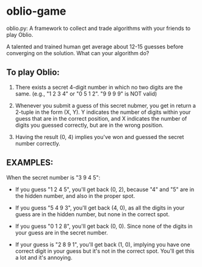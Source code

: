 # oblio-game

oblio.py: A framework to collect and trade algorithms with your friends to play Oblio.

A talented and trained human get average about 12-15 guesses before converging on the solution. What can your algorithm
do?

## To play Oblio:

 1. There exists a secret 4-digit number in which no two digits are the same.
    (e.g., "1 2 3 4" or "0 5 1 2".  "9 9 9 9" is NOT valid)

 2. Whenever you submit a guess of this secret nubmer, you get in return a  2-tuple in the form (X, Y). Y indicates the number of digits within your guess that are in the correct position, and X indicates the number of digits you guessed correctly, but are in the wrong position.

 3. Having the result (0, 4) implies you've won and guessed the secret number correctly.

## EXAMPLES:

When the secret number is "3 9 4 5":

* If you guess "1 2 4 5", you'll get back (0, 2), because "4" and "5" are in the hidden number, and also in the proper spot.

* If you guess "5 4 9 3", you'll get back (4, 0), as all the digits in your guess are in the hidden number, but none in the correct spot.

* If you guess "0 1 2 8", you'll get back (0, 0). Since none of the digits in your guess are in the secret number.

* If your guess is "2 8 9 1", you'll get back (1, 0), implying you have one correct digit in your guess but it's not in the correct spot. You'll get this a lot and it's annoying.
